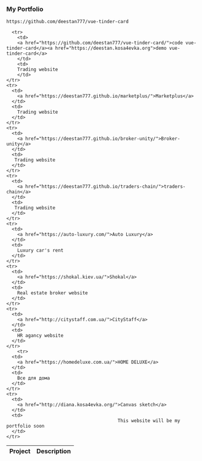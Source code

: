 ### My Portfolio

<table>
  <thead>
    <tr>
      <th>Project</th>
      <th>Description</th>
    </tr>
  </thead>
  <tbody>
    
    
    https://github.com/deestan777/vue-tinder-card
    
      <tr>
        <td>
        <a href="https://github.com/deestan777/vue-tinder-card/">code vue-tinder-card</a><a href="https://deestan.kosa4evka.org">demo vue-tinder-card</a>
        </td>
        <td>
        Trading website
        </td>
    </tr>
    <tr>
      <td>
        <a href="https://deestan777.github.io/marketplus/">Marketplus</a>
      </td>
      <td>
        Trading website
      </td>
    </tr>
    <tr>
      <td>
        <a href="https://deestan777.github.io/broker-unity/">Broker-unity</a>
      </td>
      <td>
       Trading website
      </td>
    </tr>
    <tr>
      <td>
        <a href="https://deestan777.github.io/traders-chain/">traders-chain</a>
      </td>
      <td>
       Trading website
      </td>
    </tr>
    <tr>
      <td>
        <a href="https://auto-luxury.com/">Auto Luxury</a>
      </td>
      <td>
        Luxury car's rent 
      </td>
    </tr>
    <tr>
      <td>
        <a href="https://shokal.kiev.ua/">Shokal</a>
      </td>
      <td>
        Real estate broker website
      </td>
    </tr>
    <tr>
      <td>
        <a href="http://citystaff.com.ua/">CityStaff</a>
      </td>
      <td>
        HR agancy website
      </td>
    </tr>
        <tr>
      <td>
        <a href="https://homedeluxe.com.ua/">HOME DELUXE</a>
      </td>
      <td>
        Все для дома 
      </td>
    </tr>
    <tr>
      <td>
        <a href="http://diana.kosa4evka.org/">Canvas sketch</a>
      </td>
      <td>
                                             This website will be my portfolio soon
      </td>
    </tr>
  </tbody>
</table>
